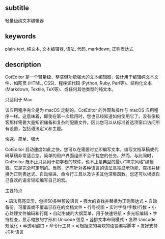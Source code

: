 
subtitle
-----------

轻量级纯文本编辑器


keywords
-----------

plain-text, 纯文本, 文本编辑器, 语法, 代码, markdown, 正则表达式


description
-----------

CotEditor 是一个轻量级、整洁但功能强大的文本编辑器、设计用于编辑纯文本文件、如网页 (HTML, CSS)、程序源代码 (Python, Ruby, Perl等)、结构化文本 (Markdown, Textile, TeX等)、或任何其他类型的纯文本。


只适用于 Mac

该应用程序完全是为 macOS 定制的。CotEditor 的外观和操作与 macOS 应用程序一样。这意味着，即使在第一次启用时，您也已经知道如何使用它了。没有像极客那样需要大量知识储备和复杂的配置文件，因此您可以从标准首选项窗口访问所有设置，包括语法定义和主题。

快速、简单、强大

CotEditor 启动速度如此之快，您可以在需要时立即编写文本。编写文档草稿或代码草稿非常适合您。简单的用户界面组织不会干扰您的任务。然而，与此同时，CotEditor 既不止只适用于初学者的软件，也不止是典型的最小“禅宗风格”编辑器。它是完全可定制的。当然，还有针对各种语言的语法高亮显示功能、查找并替换为正则表达式、自动缩进、命令行工具以及许多其他深层函数。您还可以根据自己喜欢的语言轻松编写自己的宏。

主要特点

• 语法高亮显示，包括50多种预设语言
• 强大的查找并替换为正则表达式
• 自动备份，可覆盖或不覆盖已存在的文档文件
• 行号视图
• 实时字符/字数/行数
• 小心处理文件编码和行尾
• 自动生成的大纲菜单，用于快速导航
• 多光标编辑
• 字符检查，显示缩放的字形和 Unicode 信息
• 竖排文本布局模式
• 各种 Unicode 规范化
• 半透明窗口
• 命令行工具
• 可根据您的喜欢的语言编写脚本
• 友好支持JCK-语言
